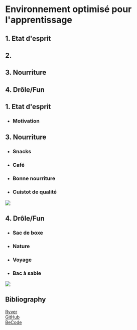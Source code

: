 # Environnement optimisé pour l'apprentissage

## 1. Etat d'esprit
## 2.
## 3. Nourriture
## 4. Drôle/Fun

## 1. Etat d'esprit
* ### Motivation

## 3. Nourriture
* ### Snacks
* ### Café
* ### Bonne nourriture
* ### Cuistot de qualité
![](http://enseigner.tv5monde.com/sites/enseigner.tv5monde.com/files/assets/images/pdc-oldelaf-lecafe-visuel.jpg)




## 4. Drôle/Fun

* ### Sac de boxe
* ### Nature
* ### Voyage
* ### Bac à sable

![](http://gif.toutimages.com/images/bureautique/ordinateurs/ordi_022.gif)


## Bibliography

[Ryver](https://becode.ryver.com)
</br>
[GitHub](https://github.com/)
</br>
[BeCode](http://register.becode.org/)
